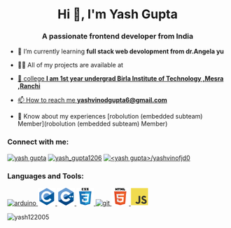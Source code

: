 <h1 align="center">Hi 👋, I'm Yash Gupta</h1>
<h3 align="center">A passionate frontend developer from India</h3>

- 🌱 I’m currently learning **full stack web devolopment from dr.Angela yu**

- 👨‍💻 All of my projects are available at <a href="https://yash122005.github.io/YashGupta/">

- 💬 college **I am 1st year undergrad Birla Institute of Technology ,Mesra ,Ranchi**

- 📫 How to reach me **yashvinodgupta6@gmail.com**

- 📄 Know about my experiences [robolution (embedded subteam) Member](robolution (embedded subteam) Member)

<h3 align="left">Connect with me:</h3>
<p align="left">
<a href="https://www.linkedin.com/in/yash-gupta-8a8594283/" target="blank"><img align="center" src="https://raw.githubusercontent.com/rahuldkjain/github-profile-readme-generator/master/src/images/icons/Social/linked-in-alt.svg" alt="yash gupta" height="30" width="40" /></a>
<a href="https://www.leetcode.com/yash_gupta1206" target="blank"><img align="center" src="https://raw.githubusercontent.com/rahuldkjain/github-profile-readme-generator/master/src/images/icons/Social/leet-code.svg" alt="yash_gupta1206" height="30" width="40" /></a>
<a href="https://www.geeksforgeeks.org/user/yashvinofjd0/" target="blank"><img align="center" src="https://raw.githubusercontent.com/rahuldkjain/github-profile-readme-generator/master/src/images/icons/Social/geeks-for-geeks.svg" alt="<yash gupta>/yashvinofjd0" height="30" width="40" /></a>
</p>

<h3 align="left">Languages and Tools:</h3>
<p align="left"> <a href="https://www.arduino.cc/" target="_blank" rel="noreferrer"> <img src="https://cdn.worldvectorlogo.com/logos/arduino-1.svg" alt="arduino" width="40" height="40"/> </a> <a href="https://www.cprogramming.com/" target="_blank" rel="noreferrer"> <img src="https://raw.githubusercontent.com/devicons/devicon/master/icons/c/c-original.svg" alt="c" width="40" height="40"/> </a> <a href="https://www.w3schools.com/cpp/" target="_blank" rel="noreferrer"> <img src="https://raw.githubusercontent.com/devicons/devicon/master/icons/cplusplus/cplusplus-original.svg" alt="cplusplus" width="40" height="40"/> </a> <a href="https://www.w3schools.com/css/" target="_blank" rel="noreferrer"> <img src="https://raw.githubusercontent.com/devicons/devicon/master/icons/css3/css3-original-wordmark.svg" alt="css3" width="40" height="40"/> </a> <a href="https://git-scm.com/" target="_blank" rel="noreferrer"> <img src="https://www.vectorlogo.zone/logos/git-scm/git-scm-icon.svg" alt="git" width="40" height="40"/> </a> <a href="https://www.w3.org/html/" target="_blank" rel="noreferrer"> <img src="https://raw.githubusercontent.com/devicons/devicon/master/icons/html5/html5-original-wordmark.svg" alt="html5" width="40" height="40"/> </a> <a href="https://developer.mozilla.org/en-US/docs/Web/JavaScript" target="_blank" rel="noreferrer"> <img src="https://raw.githubusercontent.com/devicons/devicon/master/icons/javascript/javascript-original.svg" alt="javascript" width="40" height="40"/> </a> </p>

<p><img align="center" src="https://github-readme-stats.vercel.app/api/top-langs?username=yash122005&show_icons=true&text_color=f50000&locale=en&layout=compact" alt="yash122005" /></p>

